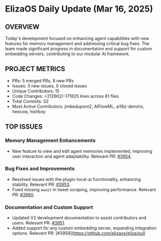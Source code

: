 # ElizaOS Daily Update (Mar 16, 2025)

## OVERVIEW 
Today's development focused on enhancing agent capabilities with new features for memory management and addressing critical bug fixes. The team made significant progress in documentation and support for custom embedding servers, contributing to our modular AI framework.

## PROJECT METRICS
- PRs: 5 merged PRs, 8 new PRs
- Issues: 3 new issues, 0 closed issues
- Unique Contributors: 15
- Code Changes: +212602/-171825 lines across 81 files
- Total Commits: 32
- Most Active Contributors: jmikedupont2, AIFlowML, ai16z-demirix, hexcow, hishboy

## TOP ISSUES
### Memory Management Enhancements
- New feature to view and edit agent memories implemented, improving user interaction and agent adaptability. Relevant PR: [#3954](https://github.com/elizaos/eliza/pull/3954).

### Bug Fixes and Improvements
- Resolved issues with the plugin-local-ai functionality, enhancing stability. Relevant PR: [#3953](https://github.com/elizaos/eliza/pull/3953).
- Fixed missing `await` in tweet scraping, improving performance. Relevant PR: [#3960](https://github.com/elizaos/eliza/pull/3960).

### Documentation and Custom Support
- Updated V2 development documentation to assist contributors and users. Relevant PR: [#3951](https://github.com/elizaos/eliza/pull/3951).
- Added support for any custom embedding server, expanding integration options. Relevant PR: [#3958](https://github.com/elizaos/eliza/pull